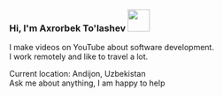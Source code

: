 ### Hi, I'm Axrorbek To'lashev <img src="https://media0.giphy.com/media/gM5qFksULw54NMWyry/200w.webp?cid=ecf05e47vowtc87jjk3vxvpejamxbe5ihj6eym8ahrrcrs5u&ep=v1_stickers_search&rid=200w.webp&ct=s" width="40px">

I make videos on YouTube about software development. <br/>
I work remotely and like to travel a lot.

Current location: Andijon, Uzbekistan <br/>
Ask me about anything, I am happy to help

